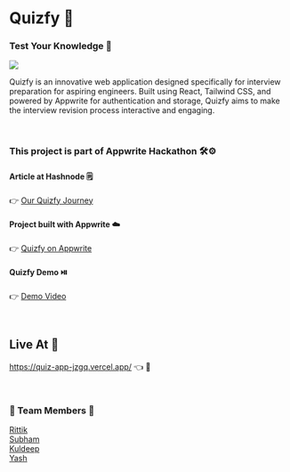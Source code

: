 # Quizfy 📝
### Test Your Knowledge 🧠

<IMG src="https://cdn.hashnode.com/res/hashnode/image/upload/v1686679919073/4d32a345-1add-4d11-9369-c8ffaadba47e.png?auto=compress,format&format=webp">
 
Quizfy is an innovative web application designed specifically for interview preparation for aspiring engineers. Built using React, Tailwind CSS, and powered by Appwrite for authentication and storage, Quizfy aims to make the interview revision process interactive and engaging.
  
<br>    
  
### This project is part of Appwrite Hackathon 🛠️⚙️
  #### Article at Hashnode 🗒️     
  
  👉 [Our Quizfy Journey](https://yashcode4y.hashnode.dev/quizfy-test-your-knowledge)   
  
  #### Project built with Appwrite ☁️
  
  👉 [Quizfy on Appwrite](https://builtwith.appwrite.io/projects/6489f172dbce285f8842/)

  #### Quizfy Demo ⏯️
  👉 [Demo Video](https://www.youtube.com/watch?v=XgHE5gCJz8s&feature=youtu.be)
  
<br> 
  
## Live At 🚀
https://quiz-app-jzgq.vercel.app/ 👈 👀 
      
<br>
  
### 👏 Team Members 🤝
  [Rittik](https://github.com/AgentRittik)   
  [Subham](https://github.com/FallenCap)   
  [Kuldeep](https://github.com/Switch0XD)    
  [Yash](https://github.com/code4Y)    
